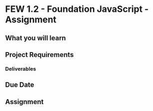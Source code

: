 # FEW 1.2 - Foundation JavaScript - Assignment

## What you will learn

## Project Requirements

### Deliverables 

## Due Date 

## Assignment 